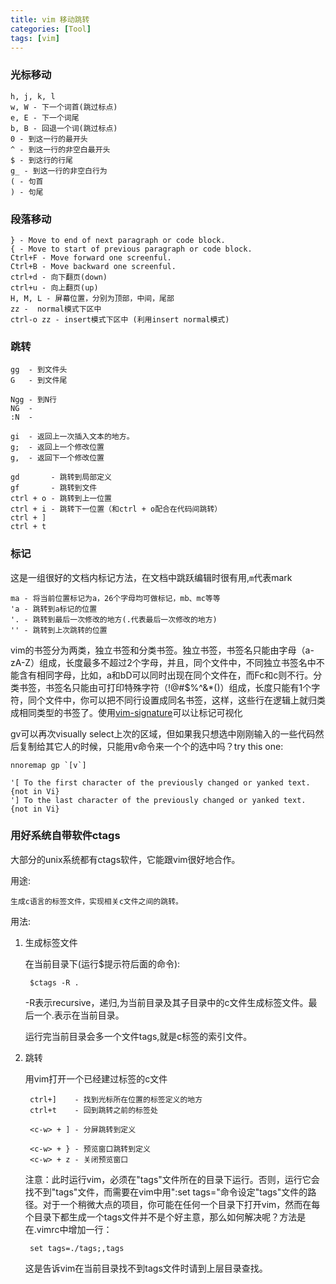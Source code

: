 ```yaml
---
title: vim 移动跳转
categories: [Tool]
tags: [vim]
---
```


### 光标移动

    h, j, k, l
    w, W - 下一个词首(跳过标点)
    e, E - 下一个词尾
    b, B - 回退一个词(跳过标点)
    0 - 到这一行的最开头
    ^ - 到这一行的非空白最开头
    $ - 到这行的行尾
    g_ - 到这一行的非空白行为
    ( - 句首
    ) - 句尾

### 段落移动

    } - Move to end of next paragraph or code block.
    { - Move to start of previous paragraph or code block.
    Ctrl+F - Move forward one screenful.
    Ctrl+B - Move backward one screenful.
    ctrl+d - 向下翻页(down)
    ctrl+u - 向上翻页(up)
    H, M, L - 屏幕位置，分别为顶部，中间，尾部
    zz -  normal模式下区中
    ctrl-o zz - insert模式下区中 (利用insert normal模式)

### 跳转

    gg  - 到文件头
    G   - 到文件尾

    Ngg - 到N行
    NG  -
    :N  -

    gi  - 返回上一次插入文本的地方。
    g;  - 返回上一个修改位置
    g,  - 返回下一个修改位置

    gd       - 跳转到局部定义
    gf       - 跳转到文件
    ctrl + o - 跳转到上一位置
    ctrl + i - 跳转下一位置（和ctrl + o配合在代码间跳转）
    ctrl + ]
    ctrl + t

### 标记

这是一组很好的文档内标记方法，在文档中跳跃编辑时很有用,`m`代表mark

    ma - 将当前位置标记为a，26个字母均可做标记，mb、mc等等
    'a - 跳转到a标记的位置
    '. - 跳转到最后一次修改的地方(.代表最后一次修改的地方)
    '' - 跳转到上次跳转的位置

vim的书签分为两类，独立书签和分类书签。独立书签，书签名只能由字母（a-zA-Z）组成，长度最多不超过2个字母，并且，同个文件中，不同独立书签名中不能含有相同字母，比如，a和bD可以同时出现在同个文件在，而Fc和c则不行。分类书签，书签名只能由可打印特殊字符（!@#$%^&*()）组成，长度只能有1个字符，同个文件中，你可以把不同行设置成同名书签，这样，这些行在逻辑上就归类成相同类型的书签了。使用[vim-signature](https://github.com/kshenoy/vim-signature)可以让标记可视化

gv可以再次visually select上次的区域，但如果我只想选中刚刚输入的一些代码然后复制给其它人的时候，只能用v命令来一个个的选中吗？try this one:

    nnoremap gp `[v`]

    '[ To the first character of the previously changed or yanked text. {not in Vi}
    '] To the last character of the previously changed or yanked text. {not in Vi}

### 用好系统自带软件ctags

大部分的unix系统都有ctags软件，它能跟vim很好地合作。

用途:

    生成c语言的标签文件，实现相关c文件之间的跳转。

用法:

1. 生成标签文件

    在当前目录下(运行$提示符后面的命令):

        $ctags -R .

    -R表示recursive，递归,为当前目录及其子目录中的c文件生成标签文件。最后一个.表示在当前目录。

    运行完当前目录会多一个文件tags,就是c标签的索引文件。


2. 跳转

    用vim打开一个已经建过标签的c文件

        ctrl+]    - 找到光标所在位置的标签定义的地方
        ctrl+t    - 回到跳转之前的标签处

        <c-w> + ] - 分屏跳转到定义

        <c-w> + } - 预览窗口跳转到定义
        <c-w> + z - 关闭预览窗口

    注意：此时运行vim，必须在"tags"文件所在的目录下运行。否则，运行它会找不到"tags"文件，而需要在vim中用":set tags="命令设定"tags"文件的路径。对于一个稍微大点的项目，你可能在任何一个目录下打开vim，然而在每个目录下都生成一个tags文件并不是个好主意，那么如何解决呢？方法是在.vimrc中增加一行：

        set tags=./tags;,tags

    这是告诉vim在当前目录找不到tags文件时请到上层目录查找。
